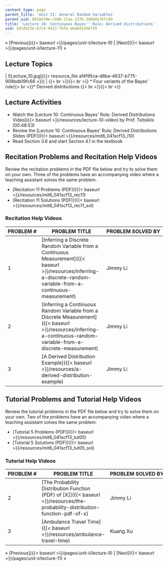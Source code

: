 ```yaml
---
content_type: page
parent_title: 'Unit II: General Random Variables'
parent_uid: 8918d70e-c9d0-1faa-137b-3d89da76fc89
title: 'Lecture 10: Continuous Bayes'' Rule; Derived Distributions'
uid: 5d1de23e-b7c4-9423-7bfa-ababd1266729
---
```


« [Previous]({{< baseurl >}}/pages/unit-ii/lecture-9) | [Next]({{< baseurl >}}/pages/unit-ii/lecture-11) »

Lecture Topics
--------------

| ![Lecture_10.jpg]({{< resource_file af4f95ca-d8ba-4637-b775-909bdb19fc66 >}}) |  {{< br >}}{{< br >}} *   Four variants of the Bayes' rule{{< br >}}*   Derived distributions {{< br >}}{{< br >}}  

Lecture Activities
------------------

*   Watch the [Lecture 10: Continuous Bayes' Rule; Derived Distributions Video]({{< baseurl >}}/resources/lecture-10-video) by Prof. Tsitsiklis (00:48:53)
*   Review the [Lecture 10: Continuous Bayes' Rule; Derived Distributions Slides (PDF)]({{< baseurl >}}/resources/mit6_041scf13_l10)
*   Read Section 3.6 and start Section 4.1 in the textbook

Recitation Problems and Recitation Help Videos
----------------------------------------------

Review the recitation problems in the PDF file below and try to solve them on your own. Three of the problems have an accompanying video where a teaching assistant solves the same problem.

*   [Recitation 11 Problems (PDF)]({{< baseurl >}}/resources/mit6_041scf13_rec11)
*   [Recitation 11 Solutions (PDF)]({{< baseurl >}}/resources/mit6_041scf13_rec11_sol)

### Recitation Help Videos

| PROBLEM # | PROBLEM TITLE | PROBLEM SOLVED BY |
| --- | --- | --- |
| 1 | [Inferring a Discrete Random Variable from a Continuous Measurement]({{< baseurl >}}/resources/inferring-a-discrete-random-variable-from-a-continuous-measurement) | Jimmy Li |
| 2 | [Inferring a Continuous Random Variable from a Discrete Measurement]({{< baseurl >}}/resources/inferring-a-continuous-random-variable-from-a-discrete-measurement) | Jimmy Li |
| 3 | [A Derived Distribution Example]({{< baseurl >}}/resources/a-derived-distribution-example) | Jimmy Li 

Tutorial Problems and Tutorial Help Videos
------------------------------------------

Review the tutorial problems in the PDF file below and try to solve them on your own. Two of the problems have an accompanying video where a teaching assistant solves the same problem.

*   [Tutorial 5 Problems (PDF)]({{< baseurl >}}/resources/mit6_041scf13_tut05)
*   [Tutorial 5 Solutions (PDF)]({{< baseurl >}}/resources/mit6_041scf13_tut05_sol)

### Tutorial Help Videos

| PROBLEM # | PROBLEM TITLE | PROBLEM SOLVED BY |
| --- | --- | --- |
| 2 | [The Probability Distribution Function (PDF) of \[X\]]({{< baseurl >}}/resources/the-probability-distribution-function-pdf-of-x) | Jimmy Li |
| 3 | [Ambulance Travel Time]({{< baseurl >}}/resources/ambulance-travel-time) | Kuang Xu 

« [Previous]({{< baseurl >}}/pages/unit-ii/lecture-9) | [Next]({{< baseurl >}}/pages/unit-ii/lecture-11) »